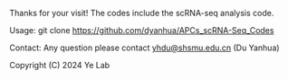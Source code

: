 Thanks for your visit!
The codes include the scRNA-seq analysis code.

Usage:
git clone https://github.com/dyanhua/APCs_scRNA-Seq_Codes

Contact:
Any question please contact yhdu@shsmu.edu.cn (Du Yanhua)

Copyright (C) 2024 Ye Lab

